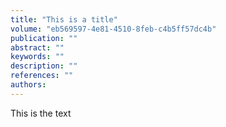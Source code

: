 ```yaml
---
title: "This is a title"
volume: "eb569597-4e81-4510-8feb-c4b5ff57dc4b"
publication: ""
abstract: ""
keywords: ""
description: ""
references: ""
authors:
---
```

<p>This is the text</p>
